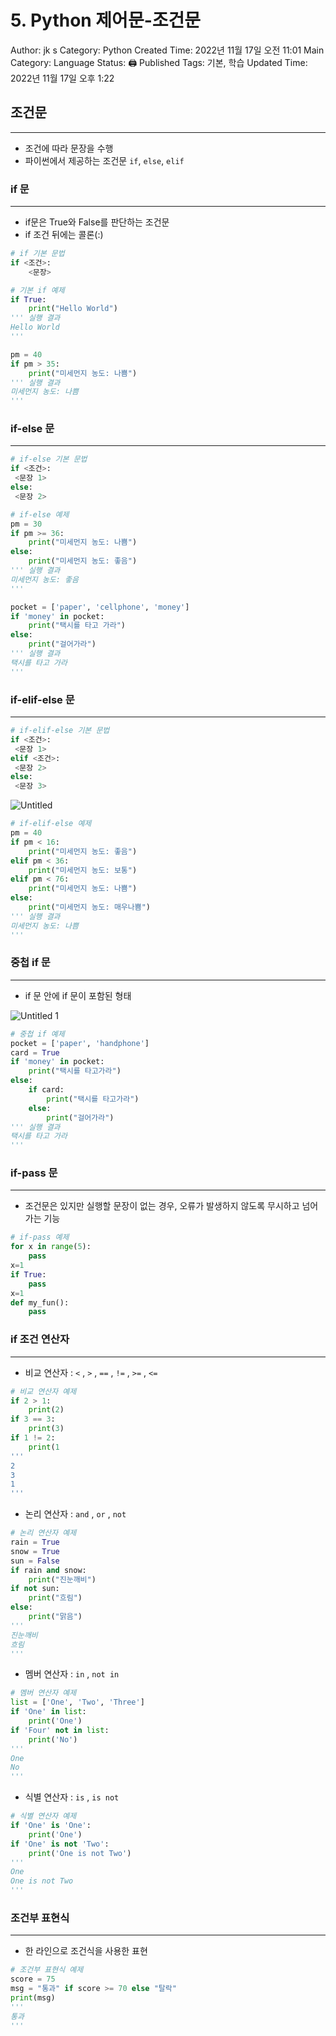 # 5. Python 제어문-조건문

Author: jk s
Category: Python
Created Time: 2022년 11월 17일 오전 11:01
Main Category: Language
Status: 🖨 Published
Tags: 기본, 학습
Updated Time: 2022년 11월 17일 오후 1:22

## 조건문

---

- 조건에 따라 문장을 수행
- 파이썬에서 제공하는 조건문 `if`, `else`, `elif`

### if 문

---

- if문은 True와 False를 판단하는 조건문
- if 조건 뒤에는 콜론(:)

```python
# if 기본 문법
if <조건>:
	<문장>
```

```python
# 기본 if 예제
if True:
	print("Hello World")
''' 실행 결과
Hello World
'''

pm = 40
if pm > 35:
	print("미세먼지 농도: 나쁨")
''' 실행 결과
미세먼지 농도: 나쁨
'''
```

### if-else 문

---

```python
# if-else 기본 문법
if <조건>:
 <문장 1>
else:
 <문장 2>
```

```python
# if-else 예제
pm = 30
if pm >= 36:
	print("미세먼지 농도: 나쁨")
else:
	print("미세먼지 농도: 좋음")
''' 실행 결과
미세먼지 농도: 좋음
'''

pocket = ['paper', 'cellphone', 'money']
if 'money' in pocket:
	print("택시를 타고 가라")
else:
	print("걸어가라")
''' 실행 결과
택시를 타고 가라
'''
```

### if-elif-else 문

---

```python
# if-elif-else 기본 문법
if <조건>:
 <문장 1>
elif <조건>:
 <문장 2>
else:
 <문장 3>
```

![Untitled](https://user-images.githubusercontent.com/114375741/202360108-1bf9df85-d9b6-43b7-a54f-0c554a42188a.png)

```python
# if-elif-else 예제
pm = 40
if pm < 16:
	print("미세먼지 농도: 좋음")
elif pm < 36:
	print("미세먼지 농도: 보통")
elif pm < 76:
	print("미세먼지 농도: 나쁨")
else:
	print("미세먼지 농도: 매우나쁨")
''' 실행 결과
미세먼지 농도: 나쁨
'''
```

### 중첩 if 문

---

- if 문 안에 if 문이 포함된 형태

![Untitled 1](https://user-images.githubusercontent.com/114375741/202360203-5e60572e-1867-41fe-bc1d-704b17dc5358.png)


```python
# 중첩 if 예제
pocket = ['paper', 'handphone']
card = True
if 'money' in pocket:
	print("택시를 타고가라")
else:
	if card:
		print("택시를 타고가라")
	else:
		print("걸어가라")
''' 실행 결과
택시를 타고 가라
'''
```

### if-pass 문

---

- 조건문은 있지만 실행할 문장이 없는 경우, 오류가 발생하지 않도록 무시하고 넘어가는 기능

```python
# if-pass 예제
for x in range(5):
	pass
x=1
if True:
	pass
x=1
def my_fun():
	pass
```

### if 조건 연산자

---

- 비교 연산자 : `<`  , `>` , `==` , `!=` , `>=` , `<=`

```python
# 비교 연산자 예제
if 2 > 1:
	print(2)
if 3 == 3:
	print(3)
if 1 != 2:
	print(1
'''
2
3
1
'''
```

- 논리 연산자 : `and` , `or` , `not`

```python
# 논리 연산자 예제
rain = True
snow = True
sun = False
if rain and snow:
	print("진눈깨비")
if not sun:
	print("흐림")
else:
	print("맑음")
'''
진눈깨비
흐림
'''
```

- 멤버 연산자 : `in` , `not in`

```python
# 멤버 연산자 예제
list = ['One', 'Two', 'Three']
if 'One' in list:
	print('One')
if 'Four' not in list:
	print('No')
'''
One
No
'''
```

- 식별 연산자 : `is` , `is not`

```python
# 식별 연산자 예제
if 'One' is 'One':
	print('One')
if 'One' is not 'Two':
	print('One is not Two')
'''
One
One is not Two
'''
```

### 조건부 표현식

---

- 한 라인으로 조건식을 사용한 표현

```python
# 조건부 표현식 예제
score = 75
msg = "통과" if score >= 70 else "탈락"
print(msg)
'''
통과
'''
```
